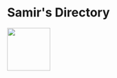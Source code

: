 # Samir's Directory
<a href="https://www.twitter.com/lavingiasa">
  <img src="https://cdn-icons-png.flaticon.com/512/124/124021.png" width="100" height="100">
</a>
